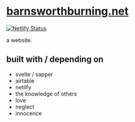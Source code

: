 # [barnsworthburning.net](https://barnsworthburning.net)

[![Netlify Status](https://api.netlify.com/api/v1/badges/ed0a20a3-fdb2-47cc-9b7e-8a516d9d308b/deploy-status)](https://app.netlify.com/sites/barnsworthburning/deploys)

a website.

## built with / depending on

-   svelte / sapper
-   airtable
-   netlify
-   the knowledge of others
-   love
-   neglect
-   innocence
